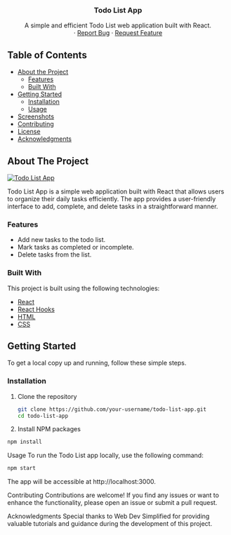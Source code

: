 <!-- PROJECT LOGO -->
<br />
<p align="center">
  <h3 align="center">Todo List App</h3>

  <p align="center">
    A simple and efficient Todo List web application built with React.
    <br />
    ·
    <a href="https://github.com/Oimit/React-simple-todo-list/issues">Report Bug</a>
    ·
    <a href="https://github.com/Oimit/React-simple-todo-list/issues">Request Feature</a>
  </p>
</p>

<!-- TABLE OF CONTENTS -->
## Table of Contents

* [About the Project](#about-the-project)
  * [Features](#features)
  * [Built With](#built-with)
* [Getting Started](#getting-started)
  * [Installation](#installation)
  * [Usage](#usage)
* [Screenshots](#screenshots)
* [Contributing](#contributing)
* [License](#license)
* [Acknowledgments](#acknowledgments)

<!-- ABOUT THE PROJECT -->
## About The Project

[![Todo List App](/path/to/screenshot.png)](https://your-username.github.io/todo-list-app)

Todo List App is a simple web application built with React that allows users to organize their daily tasks efficiently. The app provides a user-friendly interface to add, complete, and delete tasks in a straightforward manner.

### Features

* Add new tasks to the todo list.
* Mark tasks as completed or incomplete.
* Delete tasks from the list.

### Built With

This project is built using the following technologies:

* [React](https://reactjs.org/)
* [React Hooks](https://reactjs.org/docs/hooks-intro.html)
* [HTML](https://www.w3.org/TR/html52/)
* [CSS](https://www.w3.org/Style/CSS/Overview.en.html)

<!-- GETTING STARTED -->
## Getting Started

To get a local copy up and running, follow these simple steps.

### Installation

1. Clone the repository
   ```sh
   git clone https://github.com/your-username/todo-list-app.git
   cd todo-list-app

2. Install NPM packages
  ```sh
npm install
```
Usage
To run the Todo List app locally, use the following command:

```sh
npm start
```
The app will be accessible at http://localhost:3000.

<!-- CONTRIBUTING -->
Contributing
Contributions are welcome! If you find any issues or want to enhance the functionality, please open an issue or submit a pull request.

<!-- ACKNOWLEDGMENTS -->
Acknowledgments
Special thanks to Web Dev Simplified for providing valuable tutorials and guidance during the development of this project.

